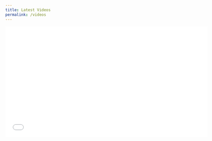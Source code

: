 ```yaml
---
title: Latest Videos
permalink: /videos
---
```


<iframe 
  width="640" height="350" src="\https://www.youtube.com/embed/?listType=user_uploads&list=UCW_dsmLJe5dIrVw34y9IOew" frameborder="0" allow="accelerometer; autoplay; clipboard-write; encrypted-media; gyroscope; picture-in-picture; web-share" allowfullscreen> 
</iframe>
